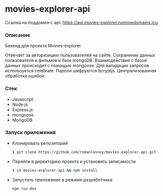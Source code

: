 # movies-explorer-api

Ссылка на поддомен с api: https://api.movies-explorer.nomoredomains.icu

### Описание

Бекенд для проекта Movies-explorer 

Отвечает за авторизицию пользователей на сайте. Сохранение данных пользователя и фильмов в базе mongoDB. 
Взаимодействие с базой данных происходит с помощью mongoose. Для валидации запросов используется celebrate. Пароли шифруются bcryptjs.
Централизованная обработка ошибок.

### Стек

- Javascript
- Node.js
- Express.js
- mongoose
- MongoDB

### Запуск приложения

- Клонировать репозиторий
    ```bash
    $ git clone https://github.com/romanlesnoy/movies-explorer-api.git
    ```
- Перейти в директорию проекта и установить записимости
    ```bash
    $ cd movies-explorer-api && npm install
    ```
- Запустить приложение в режиме разработчика
    ```bash
    npm run dev
    ```
